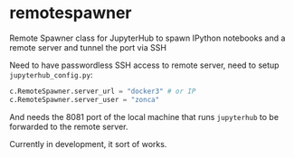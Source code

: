# remotespawner
Remote Spawner class for JupyterHub to spawn IPython notebooks and a remote server and tunnel the port via SSH

Need to have passwordless SSH access to remote server, need to setup `jupyterhub_config.py`:

```python
c.RemoteSpawner.server_url = "docker3" # or IP
c.RemoteSpawner.server_user = "zonca"
```

And needs the 8081 port of the local machine that runs `jupyterhub` to be forwarded to 
the remote server.

Currently in development, it sort of works.

